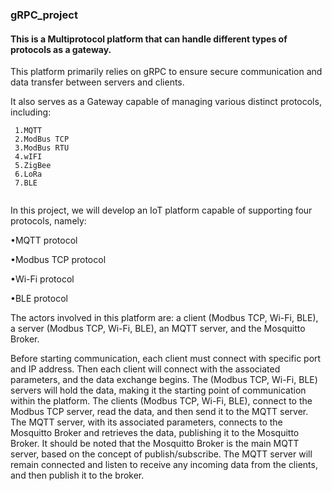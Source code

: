 ### gRPC_project

#### This is a Multiprotocol platform that can handle different types of protocols as a gateway.


This platform primarily relies on gRPC to ensure secure communication and data transfer between servers and clients. 

It also serves as a Gateway capable of managing various distinct protocols, including:

```
 1.MQTT
 2.ModBus TCP
 3.ModBus RTU 
 4.wIFI
 5.ZigBee
 6.LoRa
 7.BLE


```

In this project, we will develop an IoT platform capable of supporting four protocols, namely:

•MQTT protocol

•Modbus TCP protocol

•Wi-Fi protocol

•BLE protocol


The actors involved in this platform are: a client (Modbus TCP, Wi-Fi, BLE), a server (Modbus
TCP, Wi-Fi, BLE), an MQTT server, and the Mosquitto Broker.

Before starting communication, each client must connect with specific port and IP address.
Then each client will connect with the associated parameters, and the data exchange begins.
The (Modbus TCP, Wi-Fi, BLE) servers will hold the data, making it the starting point of
communication within the platform. The clients (Modbus TCP, Wi-Fi, BLE), connect to the
Modbus TCP server, read the data, and then send it to the MQTT server. The MQTT server,
with its associated parameters, connects to the Mosquitto Broker and retrieves the data,
publishing it to the Mosquitto Broker.
It should be noted that the Mosquitto Broker is the main MQTT server, based on the concept of
publish/subscribe. 
The MQTT server will remain connected and listen to receive any incoming data from the
clients, and then publish it to the broker.
